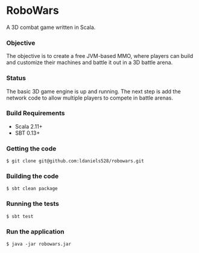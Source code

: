 # RoboWars

A 3D combat game written in Scala.

### Objective

The objective is to create a free JVM-based MMO, where players can build and customize their machines
and battle it out in a 3D battle arena.

### Status

The basic 3D game engine is up and running. The next step is add the network code to allow multiple players
to compete in battle arenas. 

### Build Requirements

* Scala 2.11+
* SBT 0.13+

### Getting the code

    $ git clone git@github.com:ldaniels528/robowars.git

### Building the code

    $ sbt clean package
      
### Running the tests

    $ sbt test    
    
### Run the application

	$ java -jar robowars.jar
